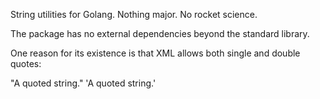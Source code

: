 String utilities for Golang. Nothing major. No rocket science.

The package has no external dependencies beyond the standard library.

One reason for its existence is that XML allows both single and double quotes:

  "A quoted string."
  'A quoted string.'
